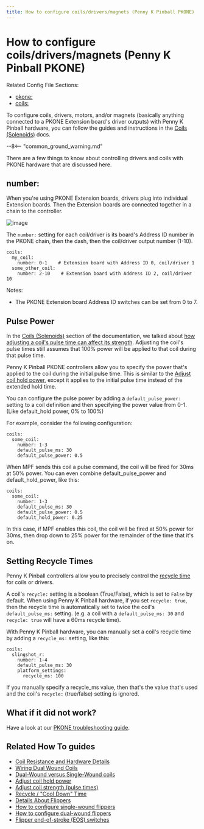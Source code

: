 ```yaml
---
title: How to configure coils/drivers/magnets (Penny K Pinball PKONE)
---
```


# How to configure coils/drivers/magnets (Penny K Pinball PKONE)


Related Config File Sections:

* [pkone:](../../config/pkone.md)
* [coils:](../../config/coils.md)

To configure coils, drivers, motors, and/or magnets (basically anything
connected to a PKONE Extension board's driver outputs) with Penny K
Pinball hardware, you can follow the guides and instructions in the
[Coils (Solenoids)](../../mechs/coils/index.md) docs.

--8<-- "common_ground_warning.md"

There are a few things to know about controlling drivers and coils with
PKONE hardware that are discussed here.

## number:

When you're using PKONE Extension boards, drivers plug into individual
Extension boards. Then the Extension boards are connected together in a
chain to the controller.

![image](../images/pkone-extension.png)

The `number:` setting for each coil/driver is its board's Address ID
number in the PKONE chain, then the dash, then the coil/driver output
number (1-10).

``` mpf-config
coils:
  my_coil:
    number: 0-1    # Extension board with Address ID 0, coil/driver 1
  some_other_coil:
    number: 2-10    # Extension board with Address ID 2, coil/driver 10
```

Notes:

* The PKONE Extension board Address ID switches can be set from 0 to
    7.

## Pulse Power

In the [Coils (Solenoids)](../../mechs/coils/index.md) section of the
documentation, we talked about
[how adjusting a coil's pulse time can affect its strength](../../mechs/coils/pulse_power.md). Adjusting the coil's pulse times still assumes that 100%
power will be applied to that coil during that pulse time.

Penny K Pinball PKONE controllers allow you to specify the power that's
applied to the coil during the initial pulse time. This is similar to
the [Adjust coil hold power](../../mechs/coils/hold_power.md), except it
applies to the initial pulse time instead of the extended hold time.

You can configure the pulse power by adding a `default_pulse_power:`
setting to a coil definition and then specifying the power value from
0-1. (Like default_hold power, 0% to 100%)

For example, consider the following configuration:

``` mpf-config
coils:
  some_coil:
    number: 1-3
    default_pulse_ms: 30
    default_pulse_power: 0.5
```

When MPF sends this coil a pulse command, the coil will be fired for
30ms at 50% power. You can even combine default_pulse_power and
default_hold_power, like this:

``` mpf-config
coils:
  some_coil:
    number: 1-3
    default_pulse_ms: 30
    default_pulse_power: 0.5
    default_hold_power: 0.25
```

In this case, if MPF enables this coil, the coil will be fired at 50%
power for 30ms, then drop down to 25% power for the remainder of the
time that it's on.

## Setting Recycle Times

Penny K Pinball controllers allow you to precisely control the
[recycle time](../../mechs/coils/recycle.md) for
coils or drivers.

A coil's `recycle:` setting is a boolean (True/False), which is set to
`False` by default. When using Penny K Pinball hardware, if you set
`recycle: true`, then the recycle time is automatically set to twice the
coil's `default_pulse_ms:` setting. (e.g. a coil with a
`default_pulse_ms: 30` and `recycle: true` will have a 60ms recycle
time).

With Penny K Pinball hardware, you can manually set a coil's recycle
time by adding a `recycle_ms:` setting, like this:

``` mpf-config
coils:
  slingshot_r:
    number: 1-4
    default_pulse_ms: 30
    platform_settings:
      recycle_ms: 100
```

If you manually specify a recycle_ms value, then that's the value
that's used and the coil's `recycle:` (true/false) setting is ignored.

## What if it did not work?

Have a look at our
[PKONE troubleshooting guide](../../troubleshooting/index.md).

## Related How To guides

* [Coil Resistance and Hardware Details](../../mechs/coils/index.md)
* [Wiring Dual Wound Coils](../../mechs/coils/dual_wound_coils.md)
* [Dual-Wound versus Single-Wound coils](../../mechs/coils/dual_vs_single_wound.md)
* [Adjust coil hold power](../../mechs/coils/hold_power.md)
* [Adjust coil strength (pulse times)](../../mechs/coils/pulse_power.md)
* [Recycle / "Cool Down" Time](../../mechs/coils/recycle.md)
* [Details About Flippers](../../mechs/flippers/index.md)
* [How to configure single-wound flippers](../../mechs/flippers/single_wound.md)
* [How to configure dual-wound flippers](../../mechs/flippers/dual_wound.md)
* [Flipper end-of-stroke (EOS) switches](../../mechs/flippers/eos_switches.md)
